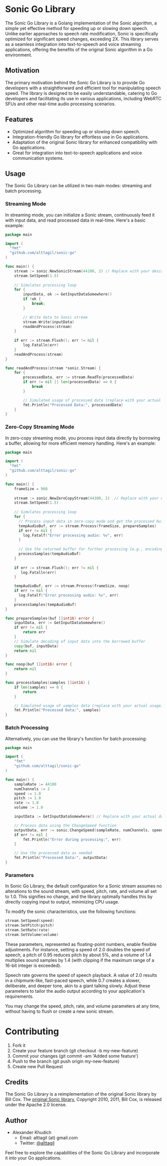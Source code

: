 # Sonic Go Library

The Sonic Go Library is a Golang implementation of the Sonic algorithm, a simple yet effective method for speeding up or slowing down speech. Unlike earlier approaches to speech rate modification, Sonic is specifically optimized for significant speed changes, exceeding 2X. This library serves as a seamless integration into text-to-speech and voice streaming applications, offering the benefits of the original Sonic algorithm in a Go environment.

## Motivation

The primary motivation behind the Sonic Go Library is to provide Go developers with a straightforward and efficient tool for manipulating speech speed. The library is designed to be easily understandable, catering to Go developers and facilitating its use in various applications, including WebRTC SFUs and other real-time audio processing scenarios.

## Features

- Optimized algorithm for speeding up or slowing down speech.
- Integration-friendly Go library for effortless use in Go applications.
- Adaptation of the original Sonic library for enhanced compatibility with Go applications.
- Great for integration into text-to-speech applications and voice communication systems.

## Usage

The Sonic Go Library can be utilized in two main modes: streaming and batch processing.

### Streaming Mode

In streaming mode, you can initialize a Sonic stream, continuously feed it with input data, and read processed data in real-time. Here's a basic example:

```go
package main

import (
  "fmt"
  "github.com/alttagil/sonic-go"
)

func main() {
	stream := sonic.NewSonicStream(44100, 2) // Replace with your desired sample rate and number of channels
	stream.SetSpeed(1.5)
	
	// Simulates processing loop
	for {
		inputData, ok := GetInputDataSomewhere()
		if !ok {
			break;
		}

		// Write data to Sonic stream
		stream.Write(inputData)
		readAndProcess(stream)
	}
	
	if err := stream.Flush(); err != nil {
		log.Fatalln(err)
	}
	readAndProcess(stream)
}

func readAndProcess(stream *sonic.Stream) {
	for {
		processedData, err := stream.ReadTo(processedData)
		if err != nil || len(processedData) == 0 {
			break
		}

		// Simulated usage of processed data (replace with your actual usage)
		fmt.Println("Processed Data:", processedData)
	}
}
```

### Zero-Copy Streaming Mode
In zero-copy streaming mode, you process input data directly by borrowing a buffer, allowing for more efficient memory handling. Here's an example:

```go
package main

import (
  "fmt"
  "github.com/alttagil/sonic-go"
)

func main() {
    frameSize = 960
	
	stream := sonic.NewZeroCopyStream(44100, 2)  // Replace with your desired sample rate and number of channels
	stream.SetSpeed(1.5)
	
	// Simulates processing loop
	for {
      // Process input data in zero-copy mode and get the processed buffer
      tempAudioBuf, err := stream.Process(frameSize, prepareSamples)
      if err != nil {
        log.Fatalf("Error processing audio: %v", err)
      }
	  
      // Use the returned buffer for further processing (e.g., encoding)
      processSamples(tempAudioBuf)
	}
	
    if err := stream.Flush(); err != nil {
       log.Fatalln(err)
    }

    tempAudioBuf, err := stream.Process(frameSize, noop)
    if err != nil {
      log.Fatalf("Error processing audio: %v", err)
    }
    processSamples(tempAudioBuf)
}

func prepareSamples(buf []int16) error {
    inputData, err := GetInputDataSomewhere()
	if err != nil {
        return err
	}
	// Simulate decoding of input data into the borrowed buffer
    copy(buf, inputData)
    return nil
}

func noop(buf []int16) error {
	return nil
}

func processSamples(samples []int16) {
	if len(samples) == 0 {
		return
	}

    // Simulated usage of samples data (replace with your actual usage)
    fmt.Println("Processed Data:", samples)
}
```

### Batch Processing
Alternatively, you can use the library's function for batch processing:

```go
package main

import (
	"fmt"
	"github.com/alttagil/sonic-go"
)

func main() {
	sampleRate := 44100
	numChannels := 2
	speed := 1.0
	pitch := 1.0
	rate := 1.0
	volume := 1.0

	inputData := GetInputDataSomewhere() // Replace with your actual data

	// Process data using the ChangeSpeed function
	outputData, err := sonic.ChangeSpeed(sampleRate, numChannels, speed, pitch, rate, volume, inputData)
	if err != nil {
		fmt.Println("Error during processing:", err)
	}

	// Use the processed data as needed
	fmt.Println("Processed Data:", outputData)
}
```

### Parameters

In Sonic Go Library, the default configuration for a Sonic stream assumes no alterations to the sound stream, with speed, pitch, rate, and volume all set to 1.0. This signifies no change, and the library optimally handles this by directly copying input to output, minimizing CPU usage.

To modify the sonic characteristics, use the following functions:

```go
stream.SetSpeed(speed)
stream.SetPitch(pitch)
stream.SetRate(rate)
stream.SetVolume(volume)
```

These parameters, represented as floating-point numbers, enable flexible adjustments. For instance, setting a speed of 2.0 doubles the speed of speech, a pitch of 0.95 reduces pitch by about 5%, and a volume of 1.4 multiplies sound samples by 1.4 (with clipping if the maximum range of a 16-bit integer is exceeded).

Speech rate governs the speed of speech playback. A value of 2.0 results in a chipmunk-like, fast-paced speech, while 0.7 creates a slower, deliberate, and deeper tone, akin to a giant talking slowly. Adjust these parameters to tailor the audio output according to your application's requirements.

You may change the speed, pitch, rate, and volume parameters at any time, without having to flush or create a new sonic stream.

# Contributing

1. Fork it
2. Create your feature branch (git checkout -b my-new-feature)
3. Commit your changes (git commit -am 'Added some feature')
4. Push to the branch (git push origin my-new-feature)
5. Create new Pull Request

## Credits

The Sonic Go Library is a reimplementation of the original Sonic library by Bill Cox.  The [original Sonic library](https://github.com/waywardgeek/sonic.git), Copyright 2010, 2011, Bill Cox, is released under the Apache 2.0 license.

## Author

- Alexander Khudich
    - Email: alttagil (at) gmail.com
    - Twitter: [@alttagil](https://twitter.com/alttagil)

Feel free to explore the capabilities of the Sonic Go Library and incorporate it into your Go applications.